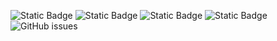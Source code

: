 ![Static Badge](https://img.shields.io/badge/blacklists-60-000000) ![Static Badge](https://img.shields.io/badge/blacklisted-2632500-cc0000) ![Static Badge](https://img.shields.io/badge/whitelisted-2244-00CC00) ![Static Badge](https://img.shields.io/badge/streaming_blacklist-28107-000000) ![GitHub issues](https://img.shields.io/github/issues/fabriziosalmi/blacklists)
